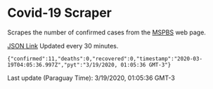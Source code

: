 # Covid-19 Scraper

Scrapes the number of confirmed cases from the [MSPBS](https://www.mspbs.gov.py/covid-19.php) web page.

[JSON Link](https://jmayalag.github.io/covid19-scrape/cases.json)
Updated every 30 minutes.
```
{"confirmed":11,"deaths":0,"recovered":0,"timestamp":"2020-03-19T04:05:36.997Z","pyt":"3/19/2020, 01:05:36 GMT-3"}
```
Last update (Paraguay Time): 3/19/2020, 01:05:36 GMT-3
